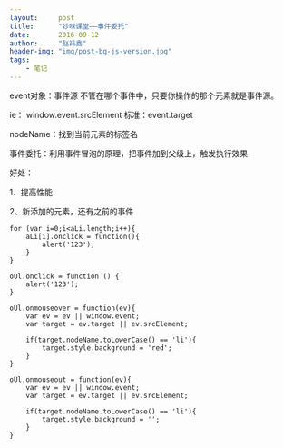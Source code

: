 ```yaml
---
layout:     post
title:      "妙味课堂——事件委托"
date:       2016-09-12
author:     "赵祎鑫"
header-img: "img/post-bg-js-version.jpg"
tags:
    - 笔记
---
```


event对象：事件源 不管在哪个事件中，只要你操作的那个元素就是事件源。

ie： window.event.srcElement 
标准：event.target

nodeName：找到当前元素的标签名

事件委托：利用事件冒泡的原理，把事件加到父级上，触发执行效果

好处：

1、提高性能

2、新添加的元素，还有之前的事件

```
for (var i=0;i<aLi.length;i++){
    aLi[i].onclick = function(){
        alert('123');
    }
}

oUl.onclick = function () {
    alert('123');
}
```

```
oUl.onmouseover = function(ev){
    var ev = ev || window.event;
    var target = ev.target || ev.srcElement;
    
    if(target.nodeName.toLowerCase() == 'li'){
        target.style.background = 'red';
    }
}

oUl.onmouseout = function(ev){
    var ev = ev || window.event;
    var target = ev.target || ev.srcElement;
    
    if(target.nodeName.toLowerCase() == 'li'){
        target.style.background = '';
    }
}
```







